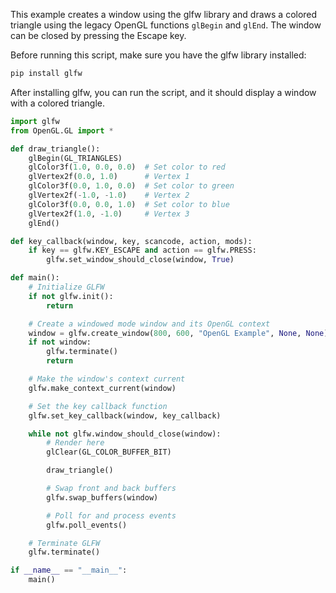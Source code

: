 This example creates a window using the glfw library and draws a colored triangle using the legacy OpenGL functions `glBegin` and `glEnd`. The window can be closed by pressing the Escape key.

Before running this script, make sure you have the glfw library installed:

```bash
pip install glfw
```

After installing glfw, you can run the script, and it should display a window with a colored triangle.


```python
import glfw
from OpenGL.GL import *

def draw_triangle():
    glBegin(GL_TRIANGLES)
    glColor3f(1.0, 0.0, 0.0)  # Set color to red
    glVertex2f(0.0, 1.0)      # Vertex 1
    glColor3f(0.0, 1.0, 0.0)  # Set color to green
    glVertex2f(-1.0, -1.0)    # Vertex 2
    glColor3f(0.0, 0.0, 1.0)  # Set color to blue
    glVertex2f(1.0, -1.0)     # Vertex 3
    glEnd()

def key_callback(window, key, scancode, action, mods):
    if key == glfw.KEY_ESCAPE and action == glfw.PRESS:
        glfw.set_window_should_close(window, True)

def main():
    # Initialize GLFW
    if not glfw.init():
        return

    # Create a windowed mode window and its OpenGL context
    window = glfw.create_window(800, 600, "OpenGL Example", None, None)
    if not window:
        glfw.terminate()
        return

    # Make the window's context current
    glfw.make_context_current(window)

    # Set the key callback function
    glfw.set_key_callback(window, key_callback)

    while not glfw.window_should_close(window):
        # Render here
        glClear(GL_COLOR_BUFFER_BIT)

        draw_triangle()

        # Swap front and back buffers
        glfw.swap_buffers(window)

        # Poll for and process events
        glfw.poll_events()

    # Terminate GLFW
    glfw.terminate()

if __name__ == "__main__":
    main()
```

